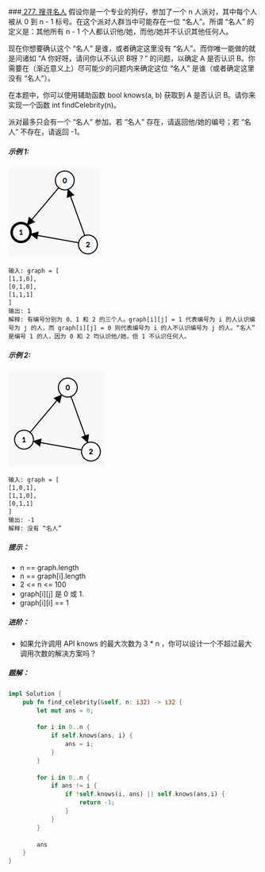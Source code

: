 ###[ 277. 搜寻名人](https://leetcode.cn/problems/find-the-celebrity/)
假设你是一个专业的狗仔，参加了一个 n 人派对，其中每个人被从 0 到 n - 1 标号。在这个派对人群当中可能存在一位 “名人”。所谓 “名人” 的定义是：其他所有 n - 1 个人都认识他/她，而他/她并不认识其他任何人。

现在你想要确认这个 “名人” 是谁，或者确定这里没有 “名人”。而你唯一能做的就是问诸如 “A 你好呀，请问你认不认识 B呀？” 的问题，以确定 A 是否认识 B。你需要在（渐近意义上）尽可能少的问题内来确定这位 “名人” 是谁（或者确定这里没有 “名人”）。

在本题中，你可以使用辅助函数 bool knows(a, b) 获取到 A 是否认识 B。请你来实现一个函数 int findCelebrity(n)。

派对最多只会有一个 “名人” 参加。若 “名人” 存在，请返回他/她的编号；若 “名人” 不存在，请返回 -1。



##### 示例 1:
![img.png](img.png)
```
输入: graph = [
[1,1,0],
[0,1,0],
[1,1,1]
]
输出: 1
解释: 有编号分别为 0、1 和 2 的三个人。graph[i][j] = 1 代表编号为 i 的人认识编号为 j 的人，而 graph[i][j] = 0 则代表编号为 i 的人不认识编号为 j 的人。“名人” 是编号 1 的人，因为 0 和 2 均认识他/她，但 1 不认识任何人。
```

##### 示例 2:
![img_1.png](img_1.png)
```
输入: graph = [
[1,0,1],
[1,1,0],
[0,1,1]
]
输出: -1
解释: 没有 “名人”
```

##### 提示：
- n == graph.length
- n == graph[i].length
- 2 <= n <= 100
- graph[i][j] 是 0 或 1.
- graph[i][i] == 1


##### 进阶：
- 如果允许调用 API knows 的最大次数为 3 * n ，你可以设计一个不超过最大调用次数的解决方案吗？

##### 题解：
```rust
impl Solution {
    pub fn find_celebrity(&self, n: i32) -> i32 {
        let mut ans = 0;

        for i in 0..n {
            if self.knows(ans, i) {
                ans = i;
            }
        }

        for i in 0..n {
            if ans != i {
                if !self.knows(i, ans) || self.knows(ans,i) {
                    return -1;
                }
            }
        }

        ans
    }
}
```
